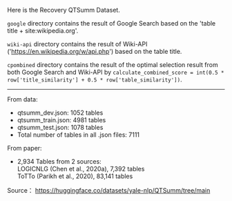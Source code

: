 
Here is the Recovery QTSumm Dataset.

`google` directory contains the result of Google Search based on the 'table title + site:wikipedia.org'.

`wiki-api`  directory contains the result of Wiki-API ('https://en.wikipedia.org/w/api.php') based on the table title.

`cpombined` directory  contains the result of the optimal selection result from both Google Search and  Wiki-API by `calculate_combined_score = int(0.5 * row['title_similarity'] + 0.5 * row['table_similarity'])`.


***
From data:
- qtsumm_dev.json: 1052 tables
- qtsumm_train.json: 4981 tables
- qtsumm_test.json: 1078 tables
- Total number of tables in all .json files: 7111

From paper:
- 2,934 Tables from 2 sources: <br/>LOGICNLG (Chen et al., 2020a), 7,392 tables  <br/> ToTTo (Parikh et al., 2020), 83,141 tables

Source：
https://huggingface.co/datasets/yale-nlp/QTSumm/tree/main
